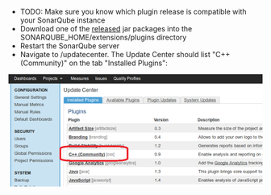 - TODO: Make sure you know which plugin release is compatible with your SonarQube instance
- Download one of the [released](https://github.com/wenns/sonar-cxx/releases) jar packages into the SONARQUBE_HOME/extensions/plugins directory
- Restart the SonarQube server
- Navigate to <Your SonarQube URL>/updatecenter. The Update Center should list "C++ (Community)" on the tab "Installed Plugins":

![Update Center](images/UpdateCenter.png)